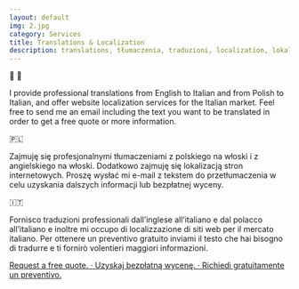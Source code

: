 ```yaml
---
layout: default
img: 2.jpg
category: Services
title: Translations & Localization
description: translations, tłumaczenia, traduzioni, localization, lokalizacja, localizzazione, xl8, tn9, l10n
---
```

&#58640; &#58636;
<p>
I provide professional translations from English to Italian and from Polish to Italian, and offer website localization services for the Italian market. Feel free to send me an email including the text you want to be translated in order to get a free quote or more information.
</p>
&#127477;&#127473;
<p>
Zajmuję się profesjonalnymi tłumaczeniami z polskiego na włoski i z angielskiego na włoski. Dodatkowo zajmuję się lokalizacją stron internetowych. Proszę wysłać mi e-mail z tekstem do przetłumaczenia w celu uzyskania dalszych informacji lub bezpłatnej wyceny.
</p>
&#127470;&#127481;
<p>
Fornisco traduzioni professionali dall’inglese all’italiano e dal polacco all’italiano e inoltre mi occupo di localizzazione di siti web per il mercato italiano. Per ottenere un preventivo gratuito inviami il testo che hai bisogno di tradurre e ti fornirò volentieri maggiori informazioni. 
</p>
  <a href="mailto:angela@tiliatranslations.it">Request a free quote. · Uzyskaj bezpłatną wycenę. · Richiedi gratuitamente un preventivo.</a>
